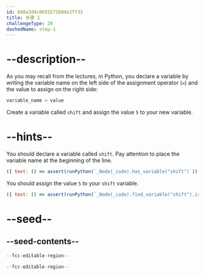 ```yaml
---
id: 680a3d4c065557260de2ff33
title: 步骤 1
challengeType: 20
dashedName: step-1
---
```


# --description--

As you may recall from the lectures, in Python, you declare a variable by writing the variable name on the left side of the assignment operator (`=`) and the value to assign on the right side:

```py
variable_name = value
```

Create a variable called `shift` and assign the value `5` to your new variable.

# --hints--

You should declare a variable called `shift`. Pay attention to place the variable name at the beginning of the line.

```js
({ test: () => assert(runPython(`_Node(_code).has_variable("shift")`)) })
```

You should assign the value `5` to your `shift` variable.

```js
({ test: () => assert(runPython(`_Node(_code).find_variable("shift").is_equivalent("shift = 5")`)) })
```

# --seed--

## --seed-contents--

```py
--fcc-editable-region--

--fcc-editable-region--
```
